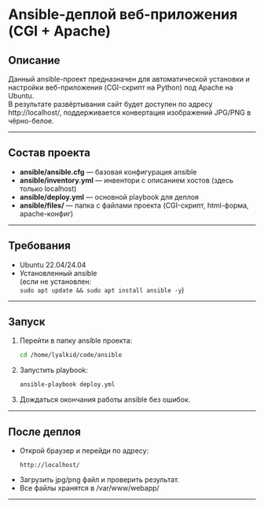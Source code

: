 
# Ansible-деплой веб-приложения (CGI + Apache)

## Описание

Данный ansible-проект предназначен для автоматической установки и настройки веб-приложения (CGI-скрипт на Python) под Apache на Ubuntu.  
В результате развёртывания сайт будет доступен по адресу http://localhost/, поддерживается конвертация изображений JPG/PNG в чёрно-белое.

---

## Состав проекта

- **ansible/ansible.cfg** — базовая конфигурация ansible
- **ansible/inventory.yml** — инвентори с описанием хостов (здесь только localhost)
- **ansible/deploy.yml** — основной playbook для деплоя
- **ansible/files/** — папка с файлами проекта (CGI-скрипт, html-форма, apache-конфиг)

---
## Требования

- Ubuntu 22.04/24.04
- Установленный ansible  
  (если не установлен:  
  `sudo apt update && sudo apt install ansible -y`)

---
## Запуск

1. Перейти в папку ansible проекта:
    ```bash
    cd /home/lyalkid/code/ansible
    ```
2. Запустить playbook:
    ```bash
    ansible-playbook deploy.yml
    ```
3. Дождаться окончания работы ansible без ошибок.

---
## После деплоя

- Открой браузер и перейди по адресу:
  ```
  http://localhost/
  ```
- Загрузить jpg/png файл и проверить результат.
- Все файлы хранятся в /var/www/webapp/

---